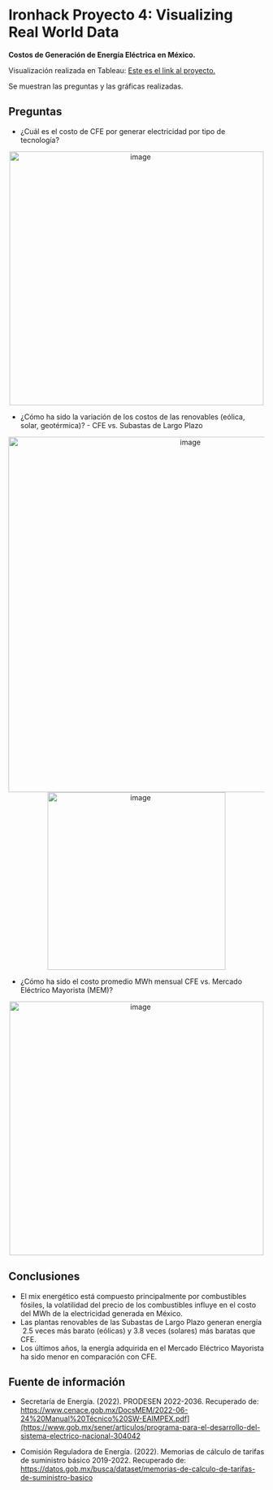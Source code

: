 # Ironhack Proyecto 4: Visualizing Real World Data

**Costos de Generación de Energía Eléctrica en México.**

Visualización realizada en Tableau: [Este es el link al proyecto.](https://public.tableau.com/views/Proyecto_4-VisualizingRealWorldData/Proyecto4-Historia?:language=es-ES&publish=yes&:display_count=n&:origin=viz_share_link)

Se muestran las preguntas y las gráficas realizadas.

## Preguntas
- ¿Cuál es el costo de CFE por generar electricidad por tipo de tecnología?
<p align="center">
<img width="500" alt="image" src="https://user-images.githubusercontent.com/108844724/196286655-0913ed41-a638-43cf-8c07-de37a9615b5d.png">
</p>

- ¿Cómo ha sido la variación de los costos de las renovables (eólica, solar, geotérmica)? - CFE vs. Subastas de Largo Plazo
<p align="center">
<img width="700" alt="image" src="https://user-images.githubusercontent.com/108844724/196287033-65081437-5e60-4ff3-9181-3d3d520a81c4.png">
<img width="350" alt="image" src="https://user-images.githubusercontent.com/108844724/196287227-ac775219-8fe7-47b2-861a-069a51d62391.png">
</p>

- ¿Cómo ha sido el costo promedio MWh mensual CFE vs. Mercado Eléctrico Mayorista (MEM)?
<p align="center">
<img width="500" alt="image" src="https://user-images.githubusercontent.com/108844724/196287435-82146180-96d7-4795-b45c-8b2bb1c4d718.png">
</p>


## Conclusiones
- El mix energético está compuesto principalmente por combustibles fósiles, la volatilidad del precio de los combustibles influye en el costo del MWh de la electricidad generada en México.
- Las plantas renovables de las Subastas de Largo Plazo generan energía  2.5 veces más barato (eólicas) y 3.8 veces (solares) más baratas que CFE.
- Los últimos años, la energía adquirida en el Mercado Eléctrico Mayorista ha sido menor en comparación con CFE.

## Fuente de información

- Secretaría de Energía. (2022). PRODESEN 2022-2036. Recuperado de: https://www.cenace.gob.mx/DocsMEM/2022-06-24%20Manual%20Técnico%20SW-EAIMPEX.pdf](https://www.gob.mx/sener/articulos/programa-para-el-desarrollo-del-sistema-electrico-nacional-304042

- Comisión Reguladora de Energía. (2022). Memorias de cálculo de tarifas de suministro básico 2019-2022. Recuperado de: https://datos.gob.mx/busca/dataset/memorias-de-calculo-de-tarifas-de-suministro-basico 

